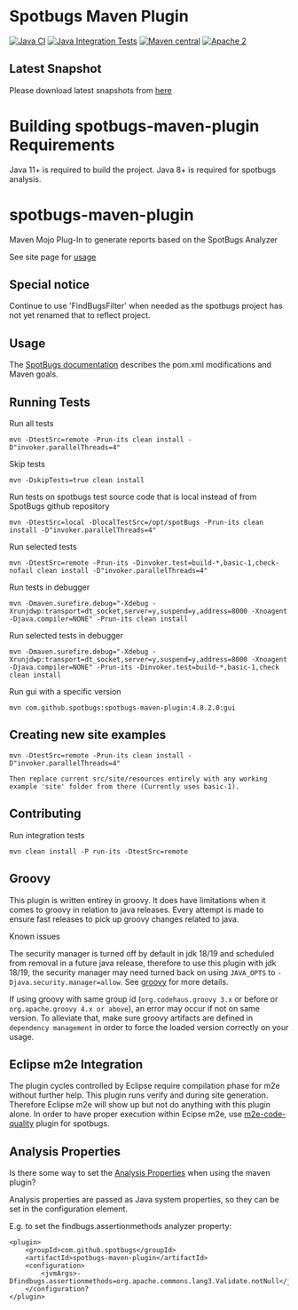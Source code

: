 # Spotbugs Maven Plugin

[![Java CI](https://github.com/spotbugs/spotbugs-maven-plugin/workflows/Java%20CI/badge.svg)](https://github.com/spotbugs/spotbugs-maven-plugin/actions?query=workflow%3A%22Java+CI%22)
[![Java Integration Tests](https://github.com/spotbugs/spotbugs-maven-plugin/workflows/Java%20Integration%20Tests/badge.svg)](https://github.com/spotbugs/spotbugs-maven-plugin/actions?query=workflow%3A%22Java+Integration+Tests%22)
[![Maven central](https://maven-badges.herokuapp.com/maven-central/com.github.spotbugs/spotbugs-maven-plugin/badge.svg)](https://maven-badges.herokuapp.com/maven-central/com.github.spotbugs/spotbugs-maven-plugin)
[![Apache 2](https://img.shields.io/badge/license-Apache%202-blue.svg)](https://www.apache.org/licenses/LICENSE-2.0)

## Latest Snapshot ##

Please download latest snapshots from [here](https://oss.sonatype.org/content/repositories/snapshots/com/github/spotbugs/spotbugs-maven-plugin/)

Building spotbugs-maven-plugin Requirements
===========================================

Java 11+ is required to build the project.  Java 8+ is required for spotbugs analysis.

spotbugs-maven-plugin
=====================

Maven Mojo Plug-In to generate reports based on the SpotBugs Analyzer

See site page for [usage](https://spotbugs.github.io/spotbugs-maven-plugin/)

## Special notice ##

Continue to use 'FindBugsFilter' when needed as the spotbugs project has not yet renamed that to reflect project.

## Usage ##

The [SpotBugs documentation](https://spotbugs.readthedocs.io/en/latest/maven.html) describes the pom.xml modifications and Maven goals.

## Running Tests ##

Run all tests
```
mvn -DtestSrc=remote -Prun-its clean install -D"invoker.parallelThreads=4"
```
Skip tests
```
mvn -DskipTests=true clean install
```
Run tests on spotbugs test source code that is local instead of from SpotBugs github repository
```
mvn -DtestSrc=local -DlocalTestSrc=/opt/spotBugs -Prun-its clean install -D"invoker.parallelThreads=4"
```

Run selected tests
```
mvn -DtestSrc=remote -Prun-its -Dinvoker.test=build-*,basic-1,check-nofail clean install -D"invoker.parallelThreads=4"
```

Run tests in debugger
```
mvn -Dmaven.surefire.debug="-Xdebug -Xrunjdwp:transport=dt_socket,server=y,suspend=y,address=8000 -Xnoagent -Djava.compiler=NONE" -Prun-its clean install
```

Run selected tests in debugger
```
mvn -Dmaven.surefire.debug="-Xdebug -Xrunjdwp:transport=dt_socket,server=y,suspend=y,address=8000 -Xnoagent -Djava.compiler=NONE" -Prun-its -Dinvoker.test=build-*,basic-1,check clean install
```

Run gui with a specific version 
```
mvn com.github.spotbugs:spotbugs-maven-plugin:4.8.2.0:gui
```

## Creating new site examples ##

```
mvn -DtestSrc=remote -Prun-its clean install -D"invoker.parallelThreads=4"

Then replace current src/site/resources entirely with any working example 'site' folder from there (Currently uses basic-1).
```

## Contributing ##

Run integration tests
```
mvn clean install -P run-its -DtestSrc=remote
```

## Groovy ##

This plugin is written entirey in groovy.  It does have limitations when it comes to groovy in relation to java releases.  Every attempt is made to ensure fast releases to pick up groovy changes related to java.

Known issues

The security manager is turned off by default in jdk 18/19 and scheduled from removal in a future java release, therefore to use this plugin with jdk 18/19, the security manager may need turned back on using ```JAVA_OPTS``` to ```-Djava.security.manager=allow```.  See [groovy](https://groovy-lang.org/releasenotes/groovy-4.0.html) for more details.

If using groovy with same group id (```org.codehaus.groovy 3.x``` or before or ```org.apache.groovy 4.x or above```), an error may occur if not on same version. To alleviate that, make sure groovy artifacts are defined in ```dependency management``` in order to force the loaded version correctly on your usage.


## Eclipse m2e Integration ##

The plugin cycles controlled by Eclipse require compilation phase for m2e without further help.  This plugin runs verify and during site generation.  Therefore Eclipse m2e will show up but not do anything with this plugin alone.  In order to have proper execution within Ecipse m2e, use [m2e-code-quality](https://github.com/m2e-code-quality/m2e-code-quality) plugin for spotbugs.

## Analysis Properties ##

Is there some way to set the [Analysis Properties](https://spotbugs.readthedocs.io/en/stable/analysisprops.html) when using the maven plugin?

Analysis properties are passed as Java system properties, so they can be set in the <jvmArgs> configuration element.

E.g. to set the findbugs.assertionmethods analyzer property:

```
<plugin>
    <groupId>com.github.spotbugs</groupId>
    <artifactId>spotbugs-maven-plugin</artifactId>
    <configuration>
        <jvmArgs>-Dfindbugs.assertionmethods=org.apache.commons.lang3.Validate.notNull</jvmArgs>
    </configuration?
</plugin>
```
